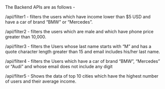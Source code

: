 The Backend APIs are as follows -

/api/filter1 - filters the users which have income lower than $5 USD and have a car of brand “BMW” or “Mercedes”.

/api/filter2 - filters the users which are male and which have phone price greater than 10,000.

/api/filter3 - filters the Users whose last name starts with “M” and has a quote character length greater than 15 and email includes his/her last name.

/api/filter4 - filters the Users which have a car of brand “BMW”, “Mercedes” or “Audi” and whose email does not include any digit

/api/filter5 - Shows the data of top 10 cities which have the highest number of users and their average income.
